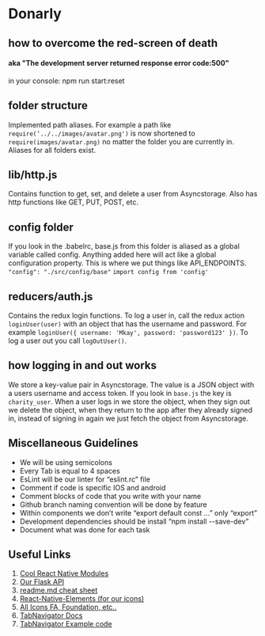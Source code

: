 # Donarly

## how to overcome the red-screen of death
#### aka "The development server returned response error code:500"

in your console: npm run start:reset

## folder structure

Implemented path aliases. For example a path like `require(‘../../images/avatar.png')` is now shortened to `require(images/avatar.png)` no matter the folder you are currently in. Aliases for all folders exist.

## lib/http.js

Contains function to get, set, and delete a user from Asyncstorage. Also has http functions like GET, PUT, POST, etc.

## config folder

If you look in the .babelrc, base.js from this folder is aliased as a global variable called config. Anything added here will act like a global configuration property. This is where we put things like API_ENDPOINTS. `"config": "./src/config/base"` `import config from 'config'`

## reducers/auth.js

Contains the redux login functions. To log a user in, call the redux action `loginUser(user)` with an object that has the username and password. For example `loginUser({ username: 'Mkay', password: 'password123' })`. To log a user out you call `logOutUser()`.

## how logging in and out works

We store a key-value pair in Asyncstorage. The value is a JSON object with a users username and access token. If you look in `base.js` the key is `charity_user`. When a user logs in we store the object, when they sign out we delete the object, when they return to the app after they already signed in, instead of signing in again we just fetch the object from Asyncstorage.

## Miscellaneous Guidelines
* We will be using semicolons
* Every Tab is equal to 4 spaces
* EsLint will be our linter   for  “eslint.rc” file
* Comment if code is specific IOS and android
* Comment blocks of code that you write with your name
* Github branch naming convention will be done by feature
* Within components we don’t write “export default const …” only “export”
* Development dependencies should be install “npm install --save-dev”
* Document what was done for each task


## Useful Links
1. [Cool React Native  Modules](http://www.awesome-react-native.com/)
2. [Our Flask API](https://flask-json-api.herokuapp.com/)
3. [readme.md cheat sheet](https://github.com/tchapi/markdown-cheatsheet/blob/master/README.md)
4. [React-Native-Elements (for our icons)](https://github.com/KevM/React-Native-Elements)
5. [All Icons FA, Foundation, etc..](https://github.com/oblador/react-native-vector-icons)
6. [TabNavigator Docs](https://reactnavigation.org/docs/navigators/tab)
7. [TabNavigator Example code](https://github.com/react-community/react-navigation/blob/master/docs/api/navigators/TabNavigator.md)
